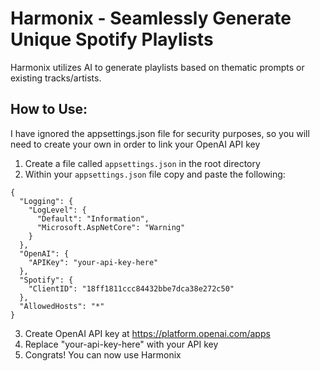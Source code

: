 # Harmonix - Seamlessly Generate Unique Spotify Playlists
Harmonix utilizes AI to generate playlists based on thematic prompts or existing tracks/artists.

## How to Use:
I have ignored the appsettings.json file for security purposes, so you will need to create your own in order to link your OpenAI API key

 1. Create a file called `appsettings.json` in the root directory
 2. Within your `appsettings.json` file copy and paste the following:
```
{
  "Logging": {
    "LogLevel": {
      "Default": "Information",
      "Microsoft.AspNetCore": "Warning"
    }
  },
  "OpenAI": {
    "APIKey": "your-api-key-here"
  },
  "Spotify": {
    "ClientID": "18ff1811ccc84432bbe7dca38e272c50"
  },
  "AllowedHosts": "*"
}
```
 3. Create OpenAI API key at https://platform.openai.com/apps
 4. Replace "your-api-key-here" with your API key
 5. Congrats! You can now use Harmonix